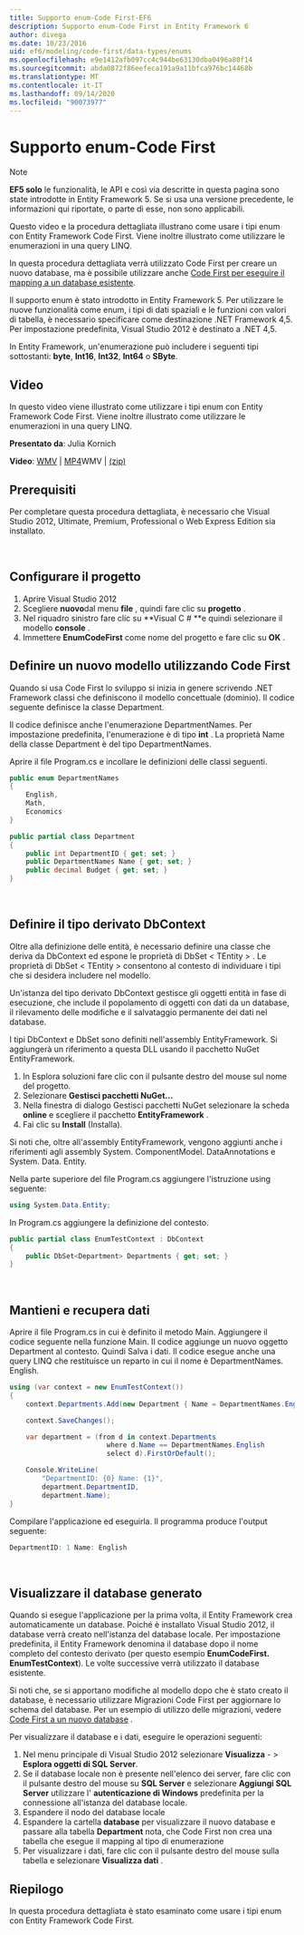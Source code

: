 ```yaml
---
title: Supporto enum-Code First-EF6
description: Supporto enum-Code First in Entity Framework 6
author: divega
ms.date: 10/23/2016
uid: ef6/modeling/code-first/data-types/enums
ms.openlocfilehash: e9e1412afb097cc4c944be63130dba0496a80f14
ms.sourcegitcommit: abda0872f86eefeca191a9a11bfca976bc14468b
ms.translationtype: MT
ms.contentlocale: it-IT
ms.lasthandoff: 09/14/2020
ms.locfileid: "90073977"
---
```

# <a name="enum-support---code-first"></a>Supporto enum-Code First
> [!NOTE]
> **EF5 solo** le funzionalità, le API e così via descritte in questa pagina sono state introdotte in Entity Framework 5. Se si usa una versione precedente, le informazioni qui riportate, o parte di esse, non sono applicabili.

Questo video e la procedura dettagliata illustrano come usare i tipi enum con Entity Framework Code First. Viene inoltre illustrato come utilizzare le enumerazioni in una query LINQ.

In questa procedura dettagliata verrà utilizzato Code First per creare un nuovo database, ma è possibile utilizzare anche [Code First per eseguire il mapping a un database esistente](xref:ef6/modeling/code-first/workflows/existing-database).

Il supporto enum è stato introdotto in Entity Framework 5. Per utilizzare le nuove funzionalità come enum, i tipi di dati spaziali e le funzioni con valori di tabella, è necessario specificare come destinazione .NET Framework 4,5. Per impostazione predefinita, Visual Studio 2012 è destinato a .NET 4,5.

In Entity Framework, un'enumerazione può includere i seguenti tipi sottostanti: **byte**, **Int16**, **Int32**, **Int64** o **SByte**.

## <a name="watch-the-video"></a>Video
In questo video viene illustrato come utilizzare i tipi enum con Entity Framework Code First. Viene inoltre illustrato come utilizzare le enumerazioni in una query LINQ.

**Presentato da**: Julia Kornich

**Video**: [WMV](https://download.microsoft.com/download/A/5/8/A583DEE8-FD5C-47EE-A4E1-966DDF39D1DA/HDI-ITPro-MSDN-winvideo-enumwithcodefirst.wmv)  |  [MP4](https://download.microsoft.com/download/A/5/8/A583DEE8-FD5C-47EE-A4E1-966DDF39D1DA/HDI-ITPro-MSDN-mp4video-enumwithcodefirst.m4v)WMV  |  [(zip)](https://download.microsoft.com/download/A/5/8/A583DEE8-FD5C-47EE-A4E1-966DDF39D1DA/HDI-ITPro-MSDN-winvideo-enumwithcodefirst.zip)

## <a name="pre-requisites"></a>Prerequisiti

Per completare questa procedura dettagliata, è necessario che Visual Studio 2012, Ultimate, Premium, Professional o Web Express Edition sia installato.

 

## <a name="set-up-the-project"></a>Configurare il progetto

1.  Aprire Visual Studio 2012
2.  Scegliere **nuovo**dal menu **file** , quindi fare clic su **progetto** .
3.  Nel riquadro sinistro fare clic su **Visual C \# **e quindi selezionare il modello **console** .
4.  Immettere **EnumCodeFirst** come nome del progetto e fare clic su **OK** .

## <a name="define-a-new-model-using-code-first"></a>Definire un nuovo modello utilizzando Code First

Quando si usa Code First lo sviluppo si inizia in genere scrivendo .NET Framework classi che definiscono il modello concettuale (dominio). Il codice seguente definisce la classe Department.

Il codice definisce anche l'enumerazione DepartmentNames. Per impostazione predefinita, l'enumerazione è di tipo **int** . La proprietà Name della classe Department è del tipo DepartmentNames.

Aprire il file Program.cs e incollare le definizioni delle classi seguenti.

``` csharp
public enum DepartmentNames
{
    English,
    Math,
    Economics
}     

public partial class Department
{
    public int DepartmentID { get; set; }
    public DepartmentNames Name { get; set; }
    public decimal Budget { get; set; }
}
```
 

## <a name="define-the-dbcontext-derived-type"></a>Definire il tipo derivato DbContext

Oltre alla definizione delle entità, è necessario definire una classe che deriva da DbContext ed espone le proprietà di DbSet &lt; TEntity &gt; . Le proprietà di DbSet &lt; TEntity &gt; consentono al contesto di individuare i tipi che si desidera includere nel modello.

Un'istanza del tipo derivato DbContext gestisce gli oggetti entità in fase di esecuzione, che include il popolamento di oggetti con dati da un database, il rilevamento delle modifiche e il salvataggio permanente dei dati nel database.

I tipi DbContext e DbSet sono definiti nell'assembly EntityFramework. Si aggiungerà un riferimento a questa DLL usando il pacchetto NuGet EntityFramework.

1.  In Esplora soluzioni fare clic con il pulsante destro del mouse sul nome del progetto.
2.  Selezionare **Gestisci pacchetti NuGet...**
3.  Nella finestra di dialogo Gestisci pacchetti NuGet selezionare la scheda **online** e scegliere il pacchetto **EntityFramework** .
4.  Fai clic su **Install** (Installa).

Si noti che, oltre all'assembly EntityFramework, vengono aggiunti anche i riferimenti agli assembly System. ComponentModel. DataAnnotations e System. Data. Entity.

Nella parte superiore del file Program.cs aggiungere l'istruzione using seguente:

``` csharp
using System.Data.Entity;
```

In Program.cs aggiungere la definizione del contesto. 

``` csharp
public partial class EnumTestContext : DbContext
{
    public DbSet<Department> Departments { get; set; }
}
```
 

## <a name="persist-and-retrieve-data"></a>Mantieni e recupera dati

Aprire il file Program.cs in cui è definito il metodo Main. Aggiungere il codice seguente nella funzione Main. Il codice aggiunge un nuovo oggetto Department al contesto. Quindi Salva i dati. Il codice esegue anche una query LINQ che restituisce un reparto in cui il nome è DepartmentNames. English.

``` csharp
using (var context = new EnumTestContext())
{
    context.Departments.Add(new Department { Name = DepartmentNames.English });

    context.SaveChanges();

    var department = (from d in context.Departments
                        where d.Name == DepartmentNames.English
                        select d).FirstOrDefault();

    Console.WriteLine(
        "DepartmentID: {0} Name: {1}",
        department.DepartmentID,  
        department.Name);
}
```

Compilare l'applicazione ed eseguirla. Il programma produce l'output seguente:

``` csharp
DepartmentID: 1 Name: English
```
 

## <a name="view-the-generated-database"></a>Visualizzare il database generato

Quando si esegue l'applicazione per la prima volta, il Entity Framework crea automaticamente un database. Poiché è installato Visual Studio 2012, il database verrà creato nell'istanza del database locale. Per impostazione predefinita, il Entity Framework denomina il database dopo il nome completo del contesto derivato (per questo esempio **EnumCodeFirst. EnumTestContext**). Le volte successive verrà utilizzato il database esistente.  

Si noti che, se si apportano modifiche al modello dopo che è stato creato il database, è necessario utilizzare Migrazioni Code First per aggiornare lo schema del database. Per un esempio di utilizzo delle migrazioni, vedere [Code First a un nuovo database](xref:ef6/modeling/code-first/workflows/new-database) .

Per visualizzare il database e i dati, eseguire le operazioni seguenti:

1.  Nel menu principale di Visual Studio 2012 selezionare **Visualizza**  - &gt; **Esplora oggetti di SQL Server**.
2.  Se il database locale non è presente nell'elenco dei server, fare clic con il pulsante destro del mouse su **SQL Server** e selezionare **Aggiungi SQL Server** utilizzare l' **autenticazione di Windows** predefinita per la connessione all'istanza del database locale.
3.  Espandere il nodo del database locale
4.  Espandere la cartella **database** per visualizzare il nuovo database e passare alla tabella **Department** nota, che Code First non crea una tabella che esegue il mapping al tipo di enumerazione
5.  Per visualizzare i dati, fare clic con il pulsante destro del mouse sulla tabella e selezionare **Visualizza dati** .

## <a name="summary"></a>Riepilogo

In questa procedura dettagliata è stato esaminato come usare i tipi enum con Entity Framework Code First. 

